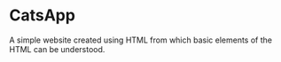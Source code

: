 # CatsApp
A simple website created using HTML from which basic elements of the HTML can be understood.
